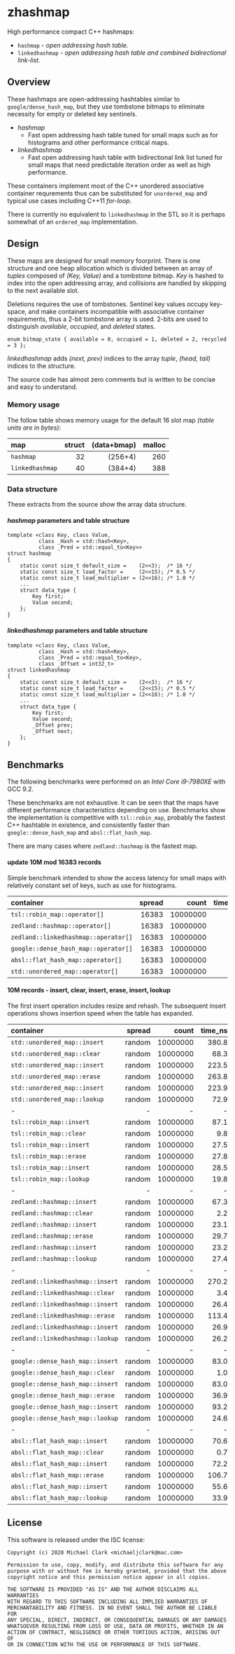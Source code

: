 # zhashmap

High performance compact C++ hashmaps:

- `hashmap`       - _open addressing hash table._
- `linkedhashmap` - _open addressing hash table and
                     combined bidirectional link-list._

## Overview

These hashmaps are open-addressing hashtables similar to
`google/dense_hash_map`, but they use tombstone bitmaps to
eliminate necessity for empty or deleted key sentinels.

- _hashmap_
  - Fast open addressing hash table tuned for small maps such as
    for histograms and other performance critical maps.
- _linkedhashmap_
  - Fast open addressing hash table with bidirectional link list
    tuned for small maps that need predictable iteration order as
    well as high performance.

These containers implement most of the C++ unordered associative
container requrements thus can be substituted for `unordered_map`
and typical use cases including C++11 _for-loop_.

There is currently no equivalent to `linkedhashmap` in the STL so it
is perhaps somewhat of an `ordered_map` implementation.


## Design 

These maps are designed for small memory foorprint. There is one
structure and one heap allocation which is divided between an array
of _tuples_ composed of _(Key, Value)_ and a tombstone bitmap. _Key_
is hashed to index into the open addressing array, and collisions are
handled by skipping to the next available slot.

Deletions requires the use of tombstones. Sentinel key values occupy
key-space, and make containers incompatible with associative container
requirements, thus a 2-bit tombstone array is used. 2-bits are used
to distinguish _available_, _occupied_, and _deleted_ states.

``
    enum bitmap_state {
        available = 0, occupied = 1, deleted = 2, recycled = 3
    };
``

_linkedhashmap_ adds _(next, prev)_ indices to the array _tuple_,
_(head, tail)_ indices to the structure.

The source code has almost zero comments but is written to be concise
and easy to understand.

### Memory usage

The follow table shows memory usage for the default 16 slot map
_(table units are in bytes)_:

| map            |     struct | (data+bmap) | malloc |
|:-------------- | ----------:| -----------:| ------:|
|`hashmap`       |         32 |     (256+4) |    260 |
|`linkedhashmap` |         40 |     (384+4) |    388 |

### Data structure

These extracts from the source show the array data structure.

#### _hashmap_ parameters and table structure

```
template <class Key, class Value,
          class _Hash = std::hash<Key>,
          class _Pred = std::equal_to<Key>>
struct hashmap
{
    static const size_t default_size =    (2<<3);  /* 16 */
    static const size_t load_factor =     (2<<15); /* 0.5 */
    static const size_t load_multiplier = (2<<16); /* 1.0 */
    ...
    struct data_type {
        Key first;
        Value second;
    };	
}
```

#### _linkedhashmap_ parameters and table structure

```
template <class Key, class Value,
          class _Hash = std::hash<Key>,
          class _Pred = std::equal_to<Key>,
          class _Offset = int32_t>
struct linkedhashmap
{
    static const size_t default_size =    (2<<3);  /* 16 */
    static const size_t load_factor =     (2<<15); /* 0.5 */
    static const size_t load_multiplier = (2<<16); /* 1.0 */
    ...
    struct data_type {
        Key first;
        Value second;
        _Offset prev;
        _Offset next;
    };
}
```

## Benchmarks

The following benchmarks were performed on an _Intel Core i9-7980XE_
with GCC 9.2.

These benchmarks are not exhaustive. It can be seen that the maps have
different performance characteristics depending on use. Benchmarks show
the implementation is competitive with `tsl::robin_map`, probably the
fastest C++ hashtable in existence, and consistently faster than
`google::dense_hash_map` and `absl::flat_hash_map`.

There are many cases where `zedland::hashmap` is the fastest map.

#### update 10M mod 16383 records

Simple benchmark intended to show the access latency for small maps
with relatively constant set of keys, such as use for histograms.

|container                               |  spread|       count| time_ns|
|:-------------------------------------- |  -----:|       ----:| ------:|
|`tsl::robin_map::operator[]`            |   16383|    10000000|     0.9|
|`zedland::hashmap::operator[]`          |   16383|    10000000|     1.4|
|`zedland::linkedhashmap::operator[]`    |   16383|    10000000|     2.0|
|`google::dense_hash_map::operator[]`    |   16383|    10000000|     2.1|
|`absl::flat_hash_map::operator[]`       |   16383|    10000000|     4.0|
|`std::unordered_map::operator[]`        |   16383|    10000000|     6.3|

#### 10M records - insert, clear, insert, erase, insert, lookup

The first insert operation includes resize and rehash. The subsequent
insert operations shows insertion speed when the table has expanded.

|container                               |  spread|       count| time_ns|
|:-------------------------------------- |  -----:|       ----:| ------:|
|`std::unordered_map::insert`            |  random|    10000000|   380.8|
|`std::unordered_map::clear`             |  random|    10000000|    68.3|
|`std::unordered_map::insert`            |  random|    10000000|   223.5|
|`std::unordered_map::erase`             |  random|    10000000|   263.8|
|`std::unordered_map::insert`            |  random|    10000000|   223.9|
|`std::unordered_map::lookup`            |  random|    10000000|    72.9|
|-                                       |       -|           -|       -|
|`tsl::robin_map::insert`                |  random|    10000000|    87.1|
|`tsl::robin_map::clear`                 |  random|    10000000|     9.8|
|`tsl::robin_map::insert`                |  random|    10000000|    27.5|
|`tsl::robin_map::erase`                 |  random|    10000000|    27.8|
|`tsl::robin_map::insert`                |  random|    10000000|    28.5|
|`tsl::robin_map::lookup`                |  random|    10000000|    19.8|
|-                                       |       -|           -|       -|
|`zedland::hashmap::insert`              |  random|    10000000|    67.3|
|`zedland::hashmap::clear`               |  random|    10000000|     2.2|
|`zedland::hashmap::insert`              |  random|    10000000|    23.1|
|`zedland::hashmap::erase`               |  random|    10000000|    29.7|
|`zedland::hashmap::insert`              |  random|    10000000|    23.2|
|`zedland::hashmap::lookup`              |  random|    10000000|    27.4|
|-                                       |       -|           -|       -|
|`zedland::linkedhashmap::insert`        |  random|    10000000|   270.2|
|`zedland::linkedhashmap::clear`         |  random|    10000000|     3.4|
|`zedland::linkedhashmap::insert`        |  random|    10000000|    26.4|
|`zedland::linkedhashmap::erase`         |  random|    10000000|   113.4|
|`zedland::linkedhashmap::insert`        |  random|    10000000|    26.9|
|`zedland::linkedhashmap::lookup`        |  random|    10000000|    26.2|
|-                                       |       -|           -|       -|
|`google::dense_hash_map::insert`        |  random|    10000000|    83.0|
|`google::dense_hash_map::clear`         |  random|    10000000|     1.0|
|`google::dense_hash_map::insert`        |  random|    10000000|    83.0|
|`google::dense_hash_map::erase`         |  random|    10000000|    36.9|
|`google::dense_hash_map::insert`        |  random|    10000000|    93.2|
|`google::dense_hash_map::lookup`        |  random|    10000000|    24.6|
|-                                       |       -|           -|       -|
|`absl::flat_hash_map::insert`           |  random|    10000000|    70.6|
|`absl::flat_hash_map::clear`            |  random|    10000000|     0.7|
|`absl::flat_hash_map::insert`           |  random|    10000000|    72.2|
|`absl::flat_hash_map::erase`            |  random|    10000000|   106.7|
|`absl::flat_hash_map::insert`           |  random|    10000000|    55.6|
|`absl::flat_hash_map::lookup`           |  random|    10000000|    33.9|

## License

This software is released under the ISC license:

```
Copyright (c) 2020 Michael Clark <michaeljclark@mac.com>

Permission to use, copy, modify, and distribute this software for any
purpose with or without fee is hereby granted, provided that the above
copyright notice and this permission notice appear in all copies.

THE SOFTWARE IS PROVIDED "AS IS" AND THE AUTHOR DISCLAIMS ALL WARRANTIES
WITH REGARD TO THIS SOFTWARE INCLUDING ALL IMPLIED WARRANTIES OF
MERCHANTABILITY AND FITNESS. IN NO EVENT SHALL THE AUTHOR BE LIABLE FOR
ANY SPECIAL, DIRECT, INDIRECT, OR CONSEQUENTIAL DAMAGES OR ANY DAMAGES
WHATSOEVER RESULTING FROM LOSS OF USE, DATA OR PROFITS, WHETHER IN AN
ACTION OF CONTRACT, NEGLIGENCE OR OTHER TORTIOUS ACTION, ARISING OUT OF
OR IN CONNECTION WITH THE USE OR PERFORMANCE OF THIS SOFTWARE.
```
